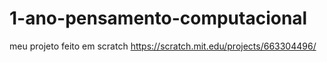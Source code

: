 # 1-ano-pensamento-computacional
meu projeto feito em scratch 
https://scratch.mit.edu/projects/663304496/
